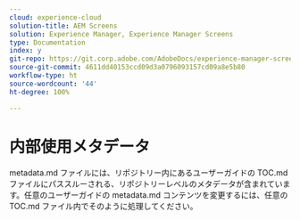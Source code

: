 ```yaml
---
cloud: experience-cloud
solution-title: AEM Screens
solution: Experience Manager, Experience Manager Screens
type: Documentation
index: y
git-repo: https://git.corp.adobe.com/AdobeDocs/experience-manager-screens.ja-JP
source-git-commit: 4611dd40153ccd09d3a0796093157cd09a8e5b80
workflow-type: ht
source-wordcount: '44'
ht-degree: 100%

---
```



# 内部使用メタデータ

metadata.md ファイルには、リポジトリー内にあるユーザーガイドの TOC.md ファイルにパススルーされる、リポジトリーレベルのメタデータが含まれています。任意のユーザーガイドの metadata.md コンテンツを変更するには、任意の TOC.md ファイル内でそのように処理してください。
